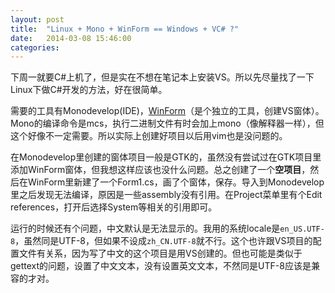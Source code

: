 ```yaml
---
layout: post
title:  "Linux + Mono + WinForm == Windows + VC# ?"
date:   2014-03-08 15:46:00
categories:
---
```


下周一就要C#上机了，但是实在不想在笔记本上安装VS。所以先尽量找了一下Linux下做C#开发的方法，好在很简单。

需要的工具有Monodevelop\(IDE\)，[WinForm](https://github.com/mono/mwf-designer.git)（是个独立的工具，创建VS窗体）。Mono的编译命令是mcs，执行二进制文件有时会加上mono（像解释器一样），但这个好像不一定需要。所以实际上创建好项目以后用vim也是没问题的。

在Monodevelop里创建的窗体项目一般是GTK的，虽然没有尝试过在GTK项目里添加WinForm窗体，但我想这样应该也没什么问题。总之创建了一个**空项目**，然后在WinForm里新建了一个Form1.cs，画了个窗体，保存。导入到Monodevelop里之后发现无法编译，原因是一些assembly没有引用。在Project菜单里有个Edit references，打开后选择System等相关的引用即可。

运行的时候还有个问题，中文默认是无法显示的。我用的系统locale是`en_US.UTF-8`，虽然同是UTF-8，但如果不设成`zh_CN.UTF-8`就不行。这个也许跟VS项目的配置文件有关系，因为写了中文的这个项目是用VS创建的。但也可能是类似于gettext的问题，设置了中文文本，没有设置英文文本，不然同是UTF-8应该是兼容的才对。
